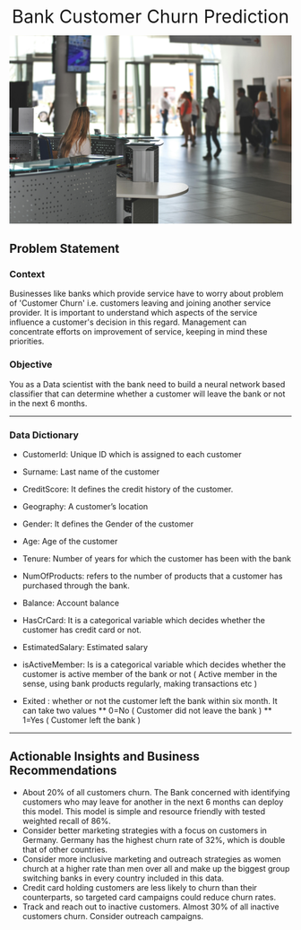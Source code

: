 <center><font size=6>Bank Customer Churn Prediction</font></center>

!['Bank desk image'](bank-image.jpg)

## Problem Statement

### Context

Businesses like banks which provide service have to worry about problem of 'Customer Churn' i.e. customers leaving and joining another service provider. It is important to understand which aspects of the service influence a customer's decision in this regard. Management can concentrate efforts on improvement of service, keeping in mind these priorities.

### Objective

You as a Data scientist with the  bank need to  build a neural network based classifier that can determine whether a customer will leave the bank  or not in the next 6 months.

---

### Data Dictionary

* CustomerId: Unique ID which is assigned to each customer

* Surname: Last name of the customer

* CreditScore: It defines the credit history of the customer.
  
* Geography: A customer’s location
   
* Gender: It defines the Gender of the customer
   
* Age: Age of the customer
    
* Tenure: Number of years for which the customer has been with the bank

* NumOfProducts: refers to the number of products that a customer has purchased through the bank.

* Balance: Account balance

* HasCrCard: It is a categorical variable which decides whether the customer has credit card or not.

* EstimatedSalary: Estimated salary

* isActiveMember: Is is a categorical variable which decides whether the customer is active member of the bank or not ( Active member in the sense, using bank products regularly, making transactions etc )

* Exited : whether or not the customer left the bank within six month. It can take two values
** 0=No ( Customer did not leave the bank )
** 1=Yes ( Customer left the bank )

---

## Actionable Insights and Business Recommendations

- About 20% of all customers churn. The Bank concerned with identifying customers who may leave for another in the next 6 months can deploy this model. This model is simple and resource friendly with tested weighted recall of 86%.
- Consider better marketing strategies with a focus on customers in Germany. Germany has the highest churn rate of 32%, which is double that of other countries.
- Consider more inclusive marketing and outreach strategies as women church at a higher rate than men over all and make up the biggest group switching banks in every country included in this data.
- Credit card holding customers are less likely to churn than their counterparts, so targeted card campaigns could reduce churn rates.
- Track and reach out to inactive customers. Almost 30% of all inactive customers churn. Consider outreach campaigns.